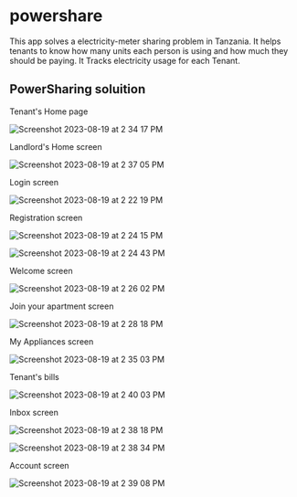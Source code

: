 # powershare

This app solves a electricity-meter sharing problem in Tanzania. It helps tenants to know how many units each person is using and how much they should be paying. It Tracks electricity usage for each Tenant.

## PowerSharing soluition

Tenant's Home page

![Screenshot 2023-08-19 at 2 34 17 PM](https://github.com/Frank-peter-john/PowerShare/assets/95868790/c5808590-e4b5-4086-9027-e270277e62f0)


Landlord's Home screen 

![Screenshot 2023-08-19 at 2 37 05 PM](https://github.com/Frank-peter-john/PowerShare/assets/95868790/0c8e0dfd-cbd8-474c-adfd-b8965c54c671)



Login screen

![Screenshot 2023-08-19 at 2 22 19 PM](https://github.com/Frank-peter-john/PowerShare/assets/95868790/ccecad32-eec0-489a-99c2-bcd737378d90)



Registration screen 

![Screenshot 2023-08-19 at 2 24 15 PM](https://github.com/Frank-peter-john/PowerShare/assets/95868790/a0e5e779-3b6b-472b-ae0f-700294272a93)

![Screenshot 2023-08-19 at 2 24 43 PM](https://github.com/Frank-peter-john/PowerShare/assets/95868790/f255d996-2405-402e-a6dd-8e151ee9c9a6)




Welcome screen

![Screenshot 2023-08-19 at 2 26 02 PM](https://github.com/Frank-peter-john/PowerShare/assets/95868790/a79fe21e-f228-4406-b435-7be16c660d96)





Join your apartment screen 

![Screenshot 2023-08-19 at 2 28 18 PM](https://github.com/Frank-peter-john/PowerShare/assets/95868790/63604797-9f89-425f-9a11-caedb5e9ffde)




My Appliances screen 

![Screenshot 2023-08-19 at 2 35 03 PM](https://github.com/Frank-peter-john/PowerShare/assets/95868790/997d2e42-bd68-4d76-bc91-5b1aa909b14d)




Tenant's bills

![Screenshot 2023-08-19 at 2 40 03 PM](https://github.com/Frank-peter-john/PowerShare/assets/95868790/dfa65c42-ef2c-46b7-8bd1-de321cabb2d5)




Inbox screen 

![Screenshot 2023-08-19 at 2 38 18 PM](https://github.com/Frank-peter-john/PowerShare/assets/95868790/978264db-51df-4df5-af4d-14421f4bb465)

![Screenshot 2023-08-19 at 2 38 34 PM](https://github.com/Frank-peter-john/PowerShare/assets/95868790/a8209446-4aac-4749-97f8-1452e5c6a5d7)




Account screen

![Screenshot 2023-08-19 at 2 39 08 PM](https://github.com/Frank-peter-john/PowerShare/assets/95868790/714d4e74-1d0c-4426-972e-9c4519191a26)










